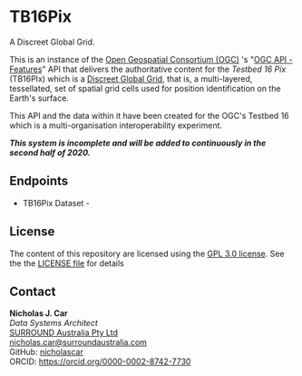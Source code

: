 # TB16Pix

A Discreet Global Grid.

This is an instance of the [Open Geospatial Consortium (OGC)](https://www.ogc.org/) 's "[OGC API - Features](http://www.opengis.net/doc/IS/ogcapi-features-1/1.0)" API that delivers the authoritative content for the *Testbed 16 Pix* (TB16PIx) which is a [Discreet Global Grid](http://docs.opengeospatial.org/as/15-104r5/15-104r5.html#4), that is, a multi-layered, tessellated, set of spatial grid cells used for position identification on the Earth's surface.

This API and the data within it have been created for the OGC's Testbed 16 which is a multi-organisation interoperability experiment.

***This system is incomplete and will be added to continuously in the second half of 2020.***

## Endpoints
* TB16Pix Dataset - 

## License
The content of this repository are licensed using the [GPL 3.0 license](https://www.gnu.org/licenses/quick-guide-gplv3.html). See the the [LICENSE file](LICENSE) for details


## Contact
**Nicholas J. Car**  
*Data Systems Architect*  
[SURROUND Australia Pty Ltd](https://surroundaustralia.com)  
<nicholas.car@surroundaustralia.com>  
GitHub: [nicholascar](https://github.com/nicholascar)  
ORCID: <https://orcid.org/0000-0002-8742-7730>  